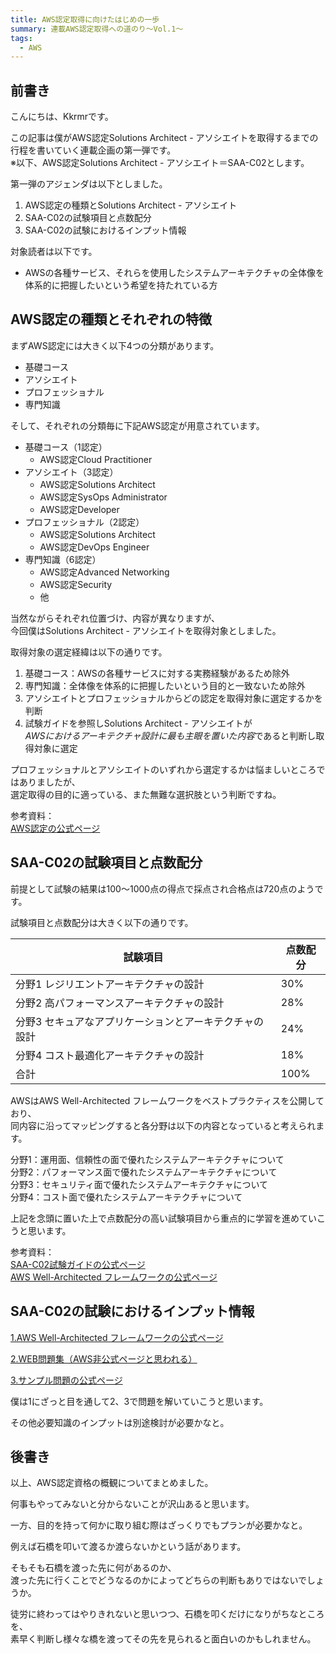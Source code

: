 ```yaml
---
title: AWS認定取得に向けたはじめの一歩
summary: 連載AWS認定取得への道のり～Vol.1～
tags:
  - AWS
---
```


## 前書き

こんにちは、Kkrmrです。

この記事は僕がAWS認定Solutions Architect - アソシエイトを取得するまでの  
行程を書いていく連載企画の第一弾です。  
※以下、AWS認定Solutions Architect - アソシエイト＝SAA-C02とします。

第一弾のアジェンダは以下としました。

1. AWS認定の種類とSolutions Architect - アソシエイト
2. SAA-C02の試験項目と点数配分
3. SAA-C02の試験におけるインプット情報

対象読者は以下です。

- AWSの各種サービス、それらを使用したシステムアーキテクチャの全体像を  
  体系的に把握したいという希望を持たれている方

## AWS認定の種類とそれぞれの特徴

まずAWS認定には大きく以下4つの分類があります。

- 基礎コース
- アソシエイト
- プロフェッショナル
- 専門知識

そして、それぞれの分類毎に下記AWS認定が用意されています。

- 基礎コース（1認定）
  - AWS認定Cloud Practitioner
- アソシエイト（3認定）
  - AWS認定Solutions Architect
  - AWS認定SysOps Administrator
  - AWS認定Developer
- プロフェッショナル（2認定）
  - AWS認定Solutions Architect
  - AWS認定DevOps Engineer
- 専門知識（6認定）
  - AWS認定Advanced Networking
  - AWS認定Security
  - 他

当然ながらそれぞれ位置づけ、内容が異なりますが、  
今回僕はSolutions Architect - アソシエイトを取得対象としました。

取得対象の選定経緯は以下の通りです。

1. 基礎コース：AWSの各種サービスに対する実務経験があるため除外
2. 専門知識：全体像を体系的に把握したいという目的と一致ないため除外
3. アソシエイトとプロフェッショナルからどの認定を取得対象に選定するかを判断
4. 試験ガイドを参照しSolutions Architect - アソシエイトが  
   *AWSにおけるアーキテクチャ設計に最も主眼を置いた内容*であると判断し取得対象に選定

プロフェッショナルとアソシエイトのいずれから選定するかは悩ましいところではありましたが、  
選定取得の目的に適っている、また無難な選択肢という判断ですね。

参考資料：  
[AWS認定の公式ページ](https://aws.amazon.com/jp/certification/?nc2=sb_ce_co)

## SAA-C02の試験項目と点数配分

前提として試験の結果は100～1000点の得点で採点され合格点は720点のようです。

試験項目と点数配分は大きく以下の通りです。

| 試験項目                                               | 点数配分 |
| ------------------------------------------------------ | -------- |
| 分野1 レジリエントアーキテクチャの設計                 | 30%      |
| 分野2 高パフォーマンスアーキテクチャの設計             | 28%      |
| 分野3 セキュアなアプリケーションとアーキテクチャの設計 | 24%      |
| 分野4 コスト最適化アーキテクチャの設計                 | 18%      |
| 合計                                                   | 100%     |

AWSはAWS Well-Architected フレームワークをベストプラクティスを公開しており、  
同内容に沿ってマッピングすると各分野は以下の内容となっていると考えられます。

分野1：運用面、信頼性の面で優れたシステムアーキテクチャについて  
分野2：パフォーマンス面で優れたシステムアーキテクチャについて  
分野3：セキュリティ面で優れたシステムアーキテクチャについて  
分野4：コスト面で優れたシステムアーキテクチャについて  

上記を念頭に置いた上で点数配分の高い試験項目から重点的に学習を進めていこうと思います。

参考資料：  
[SAA-C02試験ガイドの公式ページ](https://d1.awsstatic.com/ja_JP/training-and-certification/docs-sa-assoc/AWS-Certified-Solutions-Architect-Associate_Exam-Guide.pdf)  
[AWS Well-Architected フレームワークの公式ページ](https://aws.amazon.com/jp/architecture/well-architected/?wa-lens-whitepapers.sort-by=item.additionalFields.sortDate&wa-lens-whitepapers.sort-order=desc)

## SAA-C02の試験におけるインプット情報

[1.AWS Well-Architected フレームワークの公式ページ](https://aws.amazon.com/jp/architecture/well-architected/?wa-lens-whitepapers.sort-by=item.additionalFields.sortDate&wa-lens-whitepapers.sort-order=desc)

[2.WEB問題集（AWS非公式ページと思われる）](https://aws-exam.net/saa/)

[3.サンプル問題の公式ページ](https://d1.awsstatic.com/ja_JP/training-and-certification/docs-sa-assoc/AWS-Certified-Solutions-Architect-Associate_Sample-Questions.pdf)

僕は1にざっと目を通して2、3で問題を解いていこうと思います。

その他必要知識のインプットは別途検討が必要かなと。

## 後書き

以上、AWS認定資格の概観についてまとめました。

何事もやってみないと分からないことが沢山あると思います。

一方、目的を持って何かに取り組む際はざっくりでもプランが必要かなと。

例えば石橋を叩いて渡るか渡らないかという話があります。

そもそも石橋を渡った先に何があるのか、  
渡った先に行くことでどうなるのかによってどちらの判断もありではないでしょうか。

徒労に終わってはやりきれないと思いつつ、石橋を叩くだけになりがちなところを、  
素早く判断し様々な橋を渡ってその先を見られると面白いのかもしれません。
